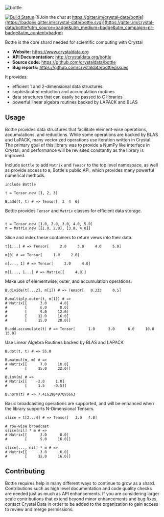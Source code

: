 ![bottle](https://raw.githubusercontent.com/crystal-data/bottle/master/static/bottle_logo.png)

[![Build Status](https://travis-ci.org/crystal-data/bottle.svg?branch=master)](https://travis-ci.org/crystal-data/bottle) [![Join the chat at https://gitter.im/crystal-data/bottle](https://badges.gitter.im/crystal-data/bottle.svg)](https://gitter.im/crystal-data/bottle?utm_source=badge&utm_medium=badge&utm_campaign=pr-badge&utm_content=badge)

Bottle is the core shard needed for scientific computing with Crystal

- **Website:** https://www.crystaldata.org
- **API Documentation:** http://crystaldata.org/bottle
- **Source code:** https://github.com/crystaldata/bottle
- **Bug reports:** https://github.com/crystaldata/bottle/issues

It provides:

- efficient 1 and 2-dimensional data structures
- sophisticated reduction and accumulation routines
- data structures that can easily be passed to C libraries
- powerful linear algebra routines backed by LAPACK and BLAS

## Usage

Bottle provides data structures that facilitate element-wise operations,
accumulations, and reductions.  While some operations are backed by BLAS
and LaPACK, many vectorized operations use iteration written in Crystal.
The primary goal of this library was to provide a NumPy like interface in
Crystal, and performance will be revisited constantly as the library is
improved.

Include `Bottle` to add `Matrix` and `Tensor` to the top level namespace,
as well as provide access to `B`, Bottle's public API, which provides many
powerful numerical methods.

```crystal
include Bottle

t = Tensor.new [1, 2, 3]

B.add(t, t) # => Tensor[  2  4  6]
```

Bottle provides `Tensor` and `Matrix` classes for efficient data storage.

```crystal

t = Tensor.new [1.0, 2.0, 3.0, 4.0, 5.0]
m = Matrix.new [[1.0, 2.0], [3.0, 4.0]]
```

Slice and index these containers to return views into their data.

```crystal
t[1...] # => Tensor[     2.0     3.0     4.0     5.0]

m[0] # => Tensor[     1.0     2.0]

m[..., 1] # => Tensor[     2.0     4.0]

m[1..., 1...] # => Matrix[[     4.0]]
```

Make use of elementwise, outer, and accumulation operations.

```crystal
B.divide(t[...2], m[1]) # => Tensor[   0.333     0.5]

B.multiply.outer(t, m[1]) # =>
# Matrix[[      3.0      4.0]
#        [      6.0      8.0]
#        [      9.0     12.0]
#        [     12.0     16.0]
#        [     15.0     20.0]]

B.add.accumulate(t) # => Tensor[      1.0      3.0      6.0     10.0     15.0]
```

Use Linear Algebra Routines backed by BLAS and LAPACK

```crystal
B.dot(t, t) # => 55.0

B.matmul(m, m) # =>
# Matrix[[      7.0     10.0]
#        [     15.0     22.0]]

B.inv(m) # =>
# Matrix[[    -2.0     1.0]
#        [     1.5    -0.5]]

B.norm(t) # => 7.416198487095663
```

Basic broadcasting operations are supported, and will be enhanced when the library
supports N-Dimensional Tensors.

```crystal
slice = t[2...4] # => Tensor[   3.0   4.0]

# row-wise broadcast
slice[nil] * m # =>
# Matrix[[      3.0      8.0]
#        [      9.0     16.0]]

slice[..., nil] * m # =>
# Matrix[[      3.0      6.0]
#        [     12.0     16.0]]
```




Contributing
------------
Bottle requires help in many different ways to continue to grow as a shard.
Contributions such as high level documentation and code quality checks are needed just
as much as API enhancements.  If you are considering larger scale contributions
that extend beyond minor enhancements and bug fixes, contact Crystal Data
in order to be added to the organization to gain access to review and merge
permissions.
